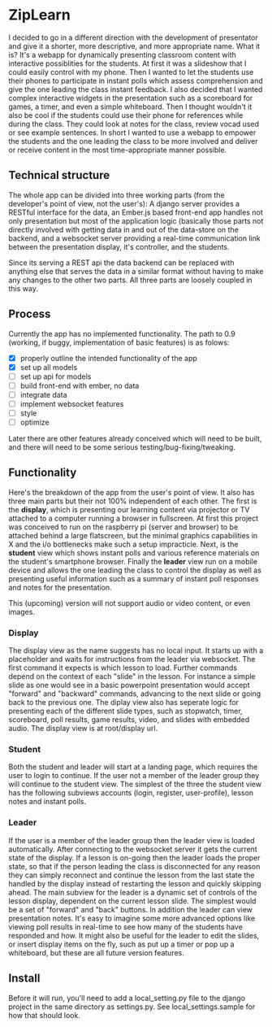 # ZipLearn #
I decided to go in a different direction with the development of presentator and give it a shorter, more descriptive, and more appropriate name. What it is? It's a webapp for dynamically presenting classroom content with interactive possiblities for the students. At first it was a slideshow that I could easily control with my phone. Then I wanted to let the students use their phones to participate in instant polls which assess comprehension and give the one leading the class instant feedback. I also decided that I wanted complex interactive widgets in the presentation such as a scoreboard for games, a timer, and even a simple whiteboard. Then I thought wouldn't it also be cool if the students could use their phone for references while during the class. They could look at notes for the class, review vocad used or see example sentences. In short I wanted to use a webapp to empower the students and the one leading the class to be more involved and deliver or receive content in the most time-appropriate manner possible.

## Technical structure ##
The whole app can be divided into three working parts (from the developer's point of view, not the user's): A django server provides a RESTful interface for the data, an Ember.js based front-end app handles not only presentation but most of the application logic (basically those parts not directly involved with getting data in and out of the data-store on the backend, and a websocket server providing a real-time communication link between the presentation display, it's controller, and the students.

Since its serving a REST api the data backend can be replaced with anything else that serves the data in a similar format without having to make any changes to the other two parts. All three parts are loosely coupled in this way.

## Process ##
Currently the app has no implemented functionality. The path to 0.9 (working, if buggy, implementation of basic features) is as folows:

- [x] properly outline the intended functionality of the app
- [x] set up all models
- [ ] set up api for models
- [ ] build front-end with ember, no data
- [ ] integrate data
- [ ] implement websocket features
- [ ] style
- [ ] optimize

Later there are other features already conceived which will need to be built, and there will need to be some serious testing/bug-fixing/tweaking. 

## Functionality ##
Here's the breakdown of the app from the user's point of view. It also has three main parts but their not 100% independent of each other. The first is the **display**, which is presenting our learning content via projector or TV attached to a computer running a browser in fullscreen. At first this project was conceived to run on the raspberry pi (server and browser) to be attached behind a large flatscreen, but the minimal graphics capabilities in X and the i/o bottlenecks make such a setup impracticle. Next, is the **student** view which shows instant polls and various reference materials on the student's smartphone browser. Finally the **leader** view run on a mobile device and allows the one leading the class to control the display as well as presenting useful information such as a summary of instant poll responses and notes for the presentation.

This (upcoming) version will not support audio or video content, or even images.

### Display ###
The display view as the name suggests has no local input. It starts up with a placeholder and waits for instructions from the leader via websocket. The first command it expects is which lesson to load. Further commands depend on the context of each "slide" in the lesson. For instance a simple slide as one would see in a basic powerpoint presentation would accept "forward" and "backward" commands, advancing to the next slide or going back to the previous one. The diplay view also has seperate logic for presenting each of the different slide types, such as stopwatch, timer, scoreboard, poll results, game results, video, and slides with embedded audio. The display view is at root/display url.

### Student ###
Both the student and leader will start at a landing page, which requires the user to login to continue. If the user not a member of the leader group they will continue to the student view. The simplest of the three the student view has the following subviews accounts (login, register, user-profile), lesson notes and instant polls.

### Leader ###
If the user is a member of the leader group then the leader view is loaded automatically. After connecting to the websocket server it gets the current state of the display. If a lesson is on-going then the leader loads the proper state, so that if the person leading the class is disconnected for any reason they can simply reconnect and continue the lesson from the last state the handled by the display instead of restarting the lesson and quickly skipping ahead. The main subview for the leader is a dynamic set of controls of the lesson display, dependent on the current lesson slide. The simplest would be a set of "forward" and "back" buttons. In addition the leader can view presentation notes. It's easy to imagine some more advanced options like viewing poll results in real-time to see how many of the students have responded and how. It might also be useful for the leader to edit the slides, or insert display items on the fly, such as put up a timer or pop up a whiteboard, but these are all future version features.

## Install ##
Before it will run, you'll need to add a local_setting.py file to the django project in the same directory as settings.py. See local_settings.sample for how that should look.
